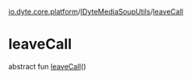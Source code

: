 [io.dyte.core.platform](../index.md)/[IDyteMediaSoupUtils](index.md)/[leaveCall](leave-call.md)

# leaveCall


abstract fun [leaveCall](leave-call.md)()
